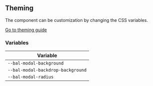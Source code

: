 ## Theming

The component can be customization by changing the CSS variables.

<a class="sb-unstyled button is-primary" href="../?path=/docs/development-theming--page">Go to theming guide</a>

<!-- START: human documentation -->

<!-- END: human documentation -->

### Variables​

| Variable                          |
| --------------------------------- |
| `--bal-modal-background`          |
| `--bal-modal-backdrop-background` |
| `--bal-modal-radius`              |
